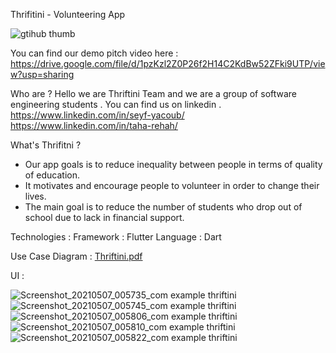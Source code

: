 Thrifitini - Volunteering App

![gtihub thumb](https://user-images.githubusercontent.com/55881180/117464063-952e0e00-af50-11eb-840e-ebabf48c7e7f.png)

You can find our demo pitch video here : 
https://drive.google.com/file/d/1pzKzl2Z0P26f2H14C2KdBw52ZFki9UTP/view?usp=sharing

Who are ?
Hello we are Thriftini Team and we are a group of software engineering students .
You can find us on linkedin .
https://www.linkedin.com/in/seyf-yacoub/
https://www.linkedin.com/in/taha-rehah/

What's Thrifitni ?
* Our app goals is to reduce inequality between people in terms of quality of education.
* It motivates and encourage people to volunteer in order to change their lives.
* The main goal is to reduce the number of students who drop out of school due to lack in financial support.


Technologies : 
Framework : Flutter
Language : Dart

Use Case Diagram : 
[Thriftini.pdf](https://github.com/yaa9oub/Thriftini/files/6442461/Thriftini.pdf)

UI : 


![Screenshot_20210507_005735_com example thriftini](https://user-images.githubusercontent.com/55881180/117468481-0374cf80-af55-11eb-96ff-9a09d2b0ce4e.jpg)
![Screenshot_20210507_005745_com example thriftini](https://user-images.githubusercontent.com/55881180/117468485-04a5fc80-af55-11eb-94af-81173339048c.jpg)
![Screenshot_20210507_005806_com example thriftini](https://user-images.githubusercontent.com/55881180/117468490-05d72980-af55-11eb-920d-9c6d63285b00.jpg)
![Screenshot_20210507_005810_com example thriftini](https://user-images.githubusercontent.com/55881180/117468499-08398380-af55-11eb-8a0d-b48508199ca5.jpg)
![Screenshot_20210507_005822_com example thriftini](https://user-images.githubusercontent.com/55881180/117468505-0a9bdd80-af55-11eb-85fa-56e5516c2658.jpg)
